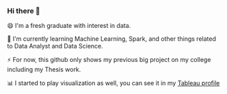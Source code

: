 ### Hi there 👋

<!--
**amfakh/amfakh** is a ✨ _special_ ✨ repository because its `README.md` (this file) appears on your GitHub profile.

Here are some ideas to get you started:

- 🔭 I’m currently working on ...
- 🌱 I’m currently learning ...
- 👯 I’m looking to collaborate on ...
- 🤔 I’m looking for help with ...
- 💬 Ask me about ...
- 📫 How to reach me: ...
- 😄 Pronouns: ...
- ⚡ Fun fact: ...
-->

😄 I'm a fresh graduate with interest in data.

📖 I'm currently learning Machine Learning, Spark, and other things related to Data Analyst and Data Science.

⚡ For now, this github only shows my previous big project on my college including my Thesis work.

📊 I started to play visualization as well, you can see it in my [Tableau profile](https://public.tableau.com/profile/amfakh)
